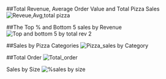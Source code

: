 ##Total Revenue, Average Order Value and Total Pizza Sales
![Reveue,Avg,total pizza](https://github.com/Remilekunolamide/SQLPROJECTS/assets/134251336/8a158d40-e32d-499c-a5ea-badd00112276)

##The Top % and Bottom 5 sales by Revenue
![Top and bottom 5 by total rev 2](https://github.com/Remilekunolamide/SQLPROJECTS/assets/134251336/2ecfb6c1-198f-4aea-896f-acd842ddd495)

##Sales by Pizza Categories
![Pizza_sales by Category](https://github.com/Remilekunolamide/SQLPROJECTS/assets/134251336/aff4f136-a998-42c5-88dc-beac29e0496c)

##Total Order
![Total_order](https://github.com/Remilekunolamide/SQLPROJECTS/assets/134251336/fd5ab082-f418-455b-828d-636d73ebe280)

Sales by Size
![%sales by size](https://github.com/Remilekunolamide/SQLPROJECTS/assets/134251336/891bdd23-77fc-4309-9d55-7d565a96f802)
